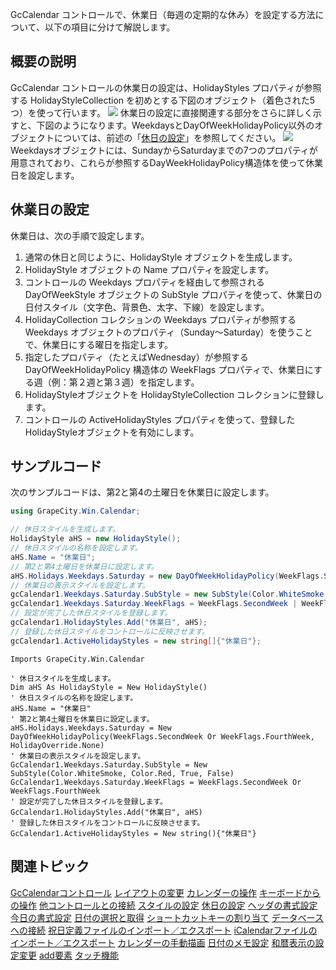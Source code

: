 GcCalendar コントロールで、休業日（毎週の定期的な休み）を設定する方法について、以下の項目に分けて解説します。

## 概要の説明

GcCalendar コントロールの休業日の設定は、HolidayStyles プロパティが参照する HolidayStyleCollection を初めとする下図のオブジェクト（着色された5つ）を使って行います。
![](/DOCUMENT_SITE_LINK_PREFIX_HERE/document-site-files/images/06fadbb1-c461-433a-b385-ae4966e56069/images/gccalendar.07_01.png)
休業日の設定に直接関連する部分をさらに詳しく示すと、下図のようになります。WeekdaysとDayOfWeekHolidayPolicy以外のオブジェクトについては、前述の「[休日の設定](gcdocsite__documentlink?toc-item-id=85CF0462-1301-4B6B-AA5E-67E1C3001940)」を参照してください。
![](/DOCUMENT_SITE_LINK_PREFIX_HERE/document-site-files/images/06fadbb1-c461-433a-b385-ae4966e56069/images/gccalendar.07_02.png)
Weekdaysオブジェクトには、SundayからSaturdayまでの7つのプロパティが用意されており、これらが参照するDayWeekHolidayPolicy構造体を使って休業日を設定します。

## 休業日の設定

休業日は、次の手順で設定します。

1. 通常の休日と同じように、HolidayStyle オブジェクトを生成します。
2. HolidayStyle オブジェクトの Name プロパティを設定します。
3. コントロールの Weekdays プロパティを経由して参照される DayOfWeekStyle オブジェクトの SubStyle プロパティを使って、休業日の日付スタイル（文字色、背景色、太字、下線）を設定します。
4. HolidayCollection コレクションの Weekdays プロパティが参照する Weekdays オブジェクトのプロパティ（Sunday～Saturday）を使うことで、休業日にする曜日を指定します。
5. 指定したプロパティ（たとえばWednesday）が参照する DayOfWeekHolidayPolicy 構造体の WeekFlags プロパティで、休業日にする週（例：第２週と第３週）を指定します。
6. HolidayStyleオブジェクトを HolidayStyleCollection コレクションに登録します。
7. コントロールの ActiveHolidayStyles プロパティを使って、登録したHolidayStyleオブジェクトを有効にします。

## サンプルコード

次のサンプルコードは、第2と第4の土曜日を休業日に設定します。

```csharp
using GrapeCity.Win.Calendar;

// 休日スタイルを生成します。
HolidayStyle aHS = new HolidayStyle();
// 休日スタイルの名称を設定します。
aHS.Name = "休業日";
// 第2と第4土曜日を休業日に設定します。
aHS.Holidays.Weekdays.Saturday = new DayOfWeekHolidayPolicy(WeekFlags.SecondWeek | WeekFlags.FourthWeek, HolidayOverride.None);
// 休業日の表示スタイルを設定します。
gcCalendar1.Weekdays.Saturday.SubStyle = new SubStyle(Color.WhiteSmoke, Color.Red, true, false);
gcCalendar1.Weekdays.Saturday.WeekFlags = WeekFlags.SecondWeek | WeekFlags.FourthWeek;
// 設定が完了した休日スタイルを登録します。
gcCalendar1.HolidayStyles.Add("休業日", aHS);
// 登録した休日スタイルをコントロールに反映させます。
gcCalendar1.ActiveHolidayStyles = new string[]{"休業日"};
```

```vbnet
Imports GrapeCity.Win.Calendar

' 休日スタイルを生成します。
Dim aHS As HolidayStyle = New HolidayStyle()
' 休日スタイルの名称を設定します。
aHS.Name = "休業日"
' 第2と第4土曜日を休業日に設定します。
aHS.Holidays.Weekdays.Saturday = New DayOfWeekHolidayPolicy(WeekFlags.SecondWeek Or WeekFlags.FourthWeek, HolidayOverride.None)
' 休業日の表示スタイルを設定します。
GcCalendar1.Weekdays.Saturday.SubStyle = New SubStyle(Color.WhiteSmoke, Color.Red, True, False)
GcCalendar1.Weekdays.Saturday.WeekFlags = WeekFlags.SecondWeek Or WeekFlags.FourthWeek
' 設定が完了した休日スタイルを登録します。
GcCalendar1.HolidayStyles.Add("休業日", aHS)
' 登録した休日スタイルをコントロールに反映させます。
GcCalendar1.ActiveHolidayStyles = New string(){"休業日"}
```

## 関連トピック

[GcCalendarコントロール](gcdocsite__documentlink?toc-item-id=bb84a3bc-1bcc-472f-bc6e-ecba682743ea)
[レイアウトの変更](gcdocsite__documentlink?toc-item-id=e66c4893-3b5b-4507-971f-c09edf9557c3)
[カレンダーの操作](gcdocsite__documentlink?toc-item-id=80b84915-ff83-478e-810b-597b80912e4d)
[キーボードからの操作](gcdocsite__documentlink?toc-item-id=9642960c-293a-4f11-a2af-d7a0240313c6)
[他コントロールとの接続](gcdocsite__documentlink?toc-item-id=de21e2fe-95a3-4c39-9073-4acaa8eb54c2)
[スタイルの設定](gcdocsite__documentlink?toc-item-id=c40c7d0e-6f68-44d2-8ce4-b0aa396e4892)
[休日の設定](gcdocsite__documentlink?toc-item-id=85cf0462-1301-4b6b-aa5e-67e1c3001940)
[ヘッダの書式設定](gcdocsite__documentlink?toc-item-id=bd678a2a-5dc3-49d2-bf10-7e1d6b8682b9)
[今日の書式設定](gcdocsite__documentlink?toc-item-id=248792c9-1244-4cda-95a4-4aa017776bc4)
[日付の選択と取得](gcdocsite__documentlink?toc-item-id=f47e6259-8f3b-4353-9f00-ea93a81d5eba)
[ショートカットキーの割り当て](gcdocsite__documentlink?toc-item-id=fbc47142-f954-4edd-ad6a-bd9d93e026cc)
[データベースへの接続](gcdocsite__documentlink?toc-item-id=c9f769bb-c91c-46fb-8c72-ad3fcc1940d1)
[祝日定義ファイルのインポート／エクスポート](gcdocsite__documentlink?toc-item-id=1d011cfa-a662-45d4-9bc2-c7b90899337b)
[iCalendarファイルのインポート／エクスポート](gcdocsite__documentlink?toc-item-id=f347df74-4201-4c70-a287-57693eee6202)
[カレンダーの手動描画](gcdocsite__documentlink?toc-item-id=0bf2eeee-9eb4-4fe7-b19d-b22284a06d0d)
[日付のメモ設定](gcdocsite__documentlink?toc-item-id=2fd5902b-8728-4967-b45e-41744d6cdeae)
[和暦表示の設定変更](gcdocsite__documentlink?toc-item-id=0aca298b-3436-4d0f-bf5d-fbd03c045123)
[add要素](gcdocsite__documentlink?toc-item-id=066f939c-562e-4601-bc52-17dfd94f85e9)
[タッチ機能](gcdocsite__documentlink?toc-item-id=209c31c3-d8f3-45b5-bdbe-3ed713735acc)
